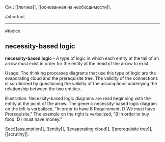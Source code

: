 См.: [[логика]], [[основанная на необходимости]].

#shortcut




<hr/>

#tocico

## necessity-based logic

<b>necessity-based logic</b> -  A type of logic in which each entity at the tail of an arrow must exist in order for the entity at the head of the arrow to exist. 


Usage: The thinking processes diagrams that use this type of logic are the evaporating cloud and the prerequisite tree.  The validity of the connections is scrutinized by questioning the validity of the assumptions underlying the relationship between the two entities. 

Illustration: Necessity-based logic diagrams are read beginning with the entity at the point of the arrow. The generic necessity-based logic diagram on the left is verbalized, "In order to have B Requirement, D We must have Prerequisite." The example on the right is verbalized, "B In order to buy food, D I must have money." 
 



See:[[assumption]], [[entity]], [[evaporating cloud]], [[prerequisite tree]], [[scrutiny]].
